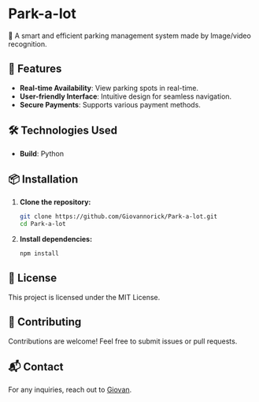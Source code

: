 # Park-a-lot

🚗 A smart and efficient parking management system made by Image/video recognition.

## 🚀 Features
- **Real-time Availability**: View parking spots in real-time.
- **User-friendly Interface**: Intuitive design for seamless navigation.
- **Secure Payments**: Supports various payment methods.

## 🛠️ Technologies Used
- **Build**: Python

## 📦 Installation

1. **Clone the repository:**
   ```bash
   git clone https://github.com/Giovannorick/Park-a-lot.git
   cd Park-a-lot
   ```
2. **Install dependencies:**
   ```bash
   npm install
   ```

## 📜 License
This project is licensed under the MIT License.

## 🤝 Contributing
Contributions are welcome! Feel free to submit issues or pull requests.

## 📬 Contact
For any inquiries, reach out to [Giovan](mailto:giovannoricky@gmail.com).
